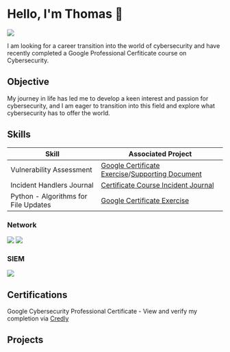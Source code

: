 # Hello, I'm Thomas 👋

<a href="https://www.linkedin.com/in/thomas-neumann-940845276/"><img src="https://img.shields.io/badge/-LinkedIn-0072b1?&style=for-the-badge&logo=linkedin&logoColor=white" /></a>

I am looking for a career transition into the world of cybersecurity and have recently completed a Google Professional Cerfiticate course on Cybersecurity.

## Objective

My journey in life has led me to develop a keen interest and passion for cybersecurity, and I am eager to transition into this field and explore what cybersecurity has to offer the world.

## Skills

| Skill                                         | Associated Project         |
|-----------------------------------------------|----------------------------|
| Vulnerability Assessment                      | <a href="https://docs.google.com/document/d/1N1hWWTnPEao3jmFkGTCO6cImir1tCLi4bdfeLmNCk-c/edit">Google Certificate Exercise</a>/<a href="https://docs.google.com/document/d/1Jy2xglfuleZzGvVP-SzceEYRlj8trjBq0uQ2lFR6oJc/edit?resourcekey=0-hdr7MYXq0eELrzERBKyDww">Supporting Document</a>|
| Incident Handlers Journal                     | <a href="https://docs.google.com/document/d/1jErNxYBi5mvvP1lhFZDA3J29f6uk1kvEbrRMwG2-yYc/edit?resourcekey=0-oTpv9VQfQ1CNRrA18bm3kQ">Certificate Course Incident Journal</a> |
| Python - Algorithms for File Updates          | <a href="https://docs.google.com/document/d/1oUbhjqc24KmiCi45_5nT_S5yVgOyF32gI2sUALKVCnQ/edit?resourcekey=0-BtQwfFoAE8LMtci5IN8wdg#heading=h.dooa9fyvnog2">Google Certificate Exercise</a>|

### Network
<div>
    <img src="https://img.shields.io/badge/-Wireshark-1679A7?&style=for-the-badge&logo=Wireshark&logoColor=white" />
    <img src="https://aboutnetworks.net/wp-content/uploads/2020/05/tcpdump-logo.jpg" />
</div>

### SIEM
<div>
    <img src="https://img.shields.io/badge/-Splunk-000000?&style=for-the-badge&logo=Splunk&logoColor=white" />
  </div>

## Certifications
<div>
Google Cybersecurity Professional Certificate - View and verify my completion via <a href="https://www.credly.com/badges/da182fb1-7ee5-4397-a3d0-342540de0df4/linked_in?t=sb4ifj">Credly</a>
</div>

## Projects



<!--
**Tneumann92/Tneumann92** is a ✨ _special_ ✨ repository because its `README.md` (this file) appears on your GitHub profile.

Here are some ideas to get you started:

- 🔭 I’m currently working on ...
- 🌱 I’m currently learning ...
- 👯 I’m looking to collaborate on ...
- 🤔 I’m looking for help with ...
- 💬 Ask me about ...
- 📫 How to reach me: ...
- 😄 Pronouns: ...
- ⚡ Fun fact: ...
-->
